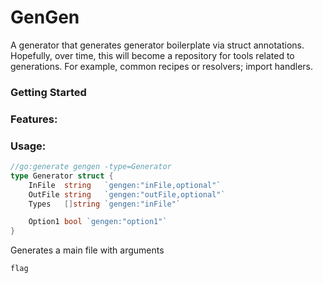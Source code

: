 GenGen
======

A generator that generates generator boilerplate via struct annotations. Hopefully, over time, this will become a repository for tools related to generations. For example, common recipes or resolvers; import handlers.

### Getting Started

### Features:

### Usage:

```go
//go:generate gengen -type=Generator
type Generator struct {
	InFile  string   `gengen:"inFile,optional"`
	OutFile string   `gengen:"outFile,optional"`
	Types   []string `gengen:"inFile"`

	Option1 bool `gengen:"option1"`
}
```

Generates a main file with arguments

```go
flag
```
